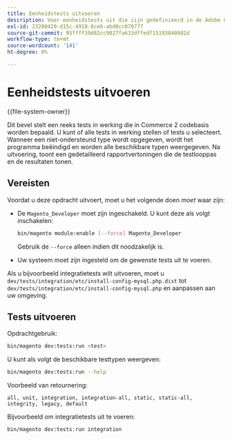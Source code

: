 ```yaml
---
title: Eenheidstests uitvoeren
description: Voer eenheidstests uit die zijn gedefinieerd in de Adobe Commerce-codebasis.
exl-id: 23200420-d15c-4910-8ce6-abd0cc070777
source-git-commit: 95ffff39d82cc9027fa633dffedf15193040802d
workflow-type: tm+mt
source-wordcount: '141'
ht-degree: 0%

---
```


# Eenheidstests uitvoeren

{{file-system-owner}}

Dit bevel stelt een reeks tests in werking die in Commerce 2 codebasis worden bepaald. U kunt of alle tests in werking stellen of tests u selecteert. Wanneer een niet-ondersteund type wordt opgegeven, wordt het programma beëindigd en worden alle beschikbare typen weergegeven. Na uitvoering, toont een gedetailleerd rapportvertoningen die de testlooppas en de resultaten tonen.

## Vereisten

Voordat u deze opdracht uitvoert, moet u het volgende doen _moet_ waar zijn:

- De `Magento_Developer` moet zijn ingeschakeld. U kunt deze als volgt inschakelen:

   ```bash
   bin/magento module:enable [--force] Magento_Developer
   ```

   Gebruik de `--force` alleen indien dit noodzakelijk is.

- Uw systeem moet zijn ingesteld om de gewenste tests uit te voeren.

Als u bijvoorbeeld integratietests wilt uitvoeren, moet u `dev/tests/integration/etc/install-config-mysql.php.dist` tot `dev/tests/integration/etc/install-config-mysql.php` en aanpassen aan uw omgeving.

## Tests uitvoeren

Opdrachtgebruik:

```bash
bin/magento dev:tests:run <test>
```

U kunt als volgt de beschikbare testtypen weergeven:

```bash
bin/magento dev:tests:run --help
```

Voorbeeld van retournering:

```terminal
all, unit, integration, integration-all, static, static-all, integrity, legacy, default
```

Bijvoorbeeld om integratietests uit te voeren:

```bash
bin/magento dev:tests:run integration
```
